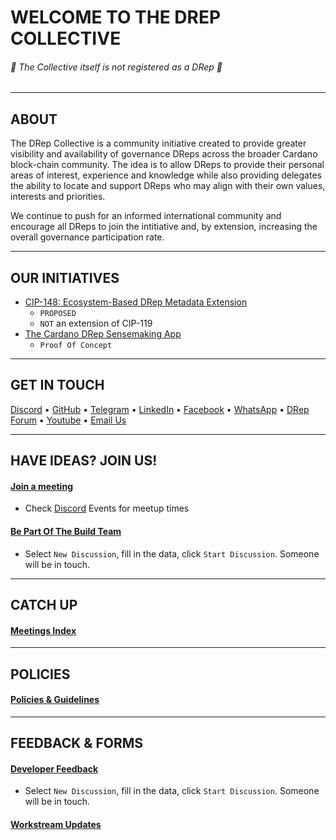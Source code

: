 # WELCOME TO THE DREP COLLECTIVE
###### 🛑 The Collective itself is not registered as a DRep 🛑
---

## ABOUT
The DRep Collective is a community initiative created to provide greater visibility and availability of governance DReps across the broader Cardano block-chain community. The idea is to allow DReps to provide their personal areas of interest, experience and knowledge while also providing delegates the ability to locate and support DReps who may align with their own values, interests and priorities.

We continue to push for an informed international community and encourage all DReps to join the intitiative and, by extension, increasing the overall governance participation rate.

---

## OUR INITIATIVES
- [CIP-148: Ecosystem-Based DRep Metadata Extension](https://dev-drep.vercel.app/cip148)
   - `PROPOSED`
   - `NOT` an extension of CIP-119
- [The Cardano DRep Sensemaking App](https://dev-drep.vercel.app/)
   - `Proof Of Concept`
 
---

## GET IN TOUCH

[Discord](https://discord.gg/VHzZCBxNDm) • [GitHub](https://github.com/DRep-Collective/) • [Telegram](https://t.me/+Y1HJLBoLK-UyNDc5) • [LinkedIn](https://www.linkedin.com/company/the-drep-collective/) • [Facebook](https://www.facebook.com/profile.php?id=61572466194346) • [WhatsApp](https://chat.whatsapp.com/KZVsqc3GrLhIkkyMX6KKYR) • [DRep Forum](https://linktr.ee/drepforum) • [Youtube](https://www.youtube.com/@TheDRepCollective) • [Email Us](mailto:thedrepcollective@gmail.com)

---

## HAVE IDEAS? JOIN US!

#### [Join a meeting](https://meet.jit.si/Drep-Collective)
   - Check [Discord](https://discord.gg/VHzZCBxNDm) Events for meetup times
 
#### [Be Part Of The Build Team](https://github.com/orgs/DRep-Collective/discussions/categories/workstream_onboarding)
   - Select `New Discussion`, fill in the data, click `Start Discussion`. Someone will be in touch.

---

## CATCH UP

#### [Meetings Index](https://github.com/DRep-Collective/Landing/blob/main/docs/meetings/index.md)

---

## POLICIES

#### [Policies & Guidelines](https://github.com/DRep-Collective/Landing/blob/main/docs/organization/index.md)

---

## FEEDBACK & FORMS

#### [Developer Feedback](https://github.com/orgs/DRep-Collective/discussions/categories/developer_feedback)
- Select `New Discussion`, fill in the data, click `Start Discussion`. Someone will be in touch.

#### [Workstream Updates](https://github.com/orgs/DRep-Collective/discussions/categories/workstream_report)


